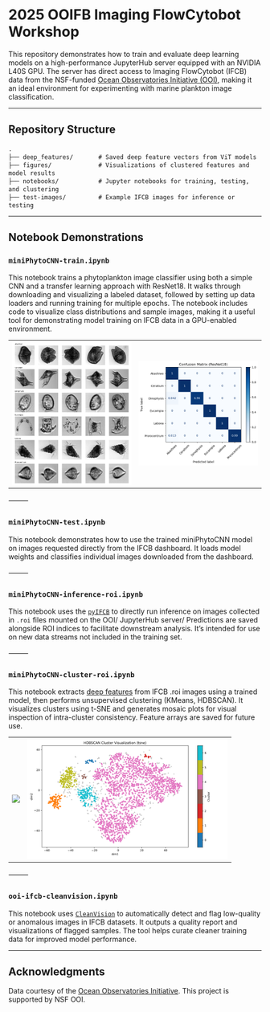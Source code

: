 # 2025 OOIFB Imaging FlowCytobot Workshop

This repository demonstrates how to train and evaluate deep learning models on a high-performance JupyterHub server equipped with an NVIDIA L40S GPU. The server has direct access to Imaging FlowCytobot (IFCB) data from the NSF-funded [Ocean Observatories Initiative (OOI)](https://oceanobservatories.org/), making it an ideal environment for experimenting with marine plankton image classification.

---

## Repository Structure

```
.
├── deep_features/       # Saved deep feature vectors from ViT models
├── figures/             # Visualizations of clustered features and model results
├── notebooks/           # Jupyter notebooks for training, testing, and clustering
├── test-images/         # Example IFCB images for inference or testing

```

---

## Notebook Demonstrations

### `miniPhytoCNN-train.ipynb`
This notebook trains a phytoplankton image classifier using both a simple CNN and a transfer learning approach with ResNet18. It walks through downloading and visualizing a labeled dataset, followed by setting up data loaders and running training for multiple epochs. The notebook includes code to visualize class distributions and sample images, making it a useful tool for demonstrating model training on IFCB data in a GPU-enabled environment.

<table>
  <tr>
    <td><img src="/figures/class_image_mosaic.png" width="400"/></td>
    <td><img src="/figures/ConfusionMatrix_resnet18.png" width="400"/></td>
  </tr>
</table>
⸻

### `miniPhytoCNN-test.ipynb`

This notebook demonstrates how to use the trained miniPhytoCNN model on images requested directly from the IFCB dashboard. It loads model weights and classifies individual images downloaded from the dashboard.

⸻

### `miniPhytoCNN-inference-roi.ipynb`

This notebook uses the [`pyIFCB`](https://github.com/joefutrelle/pyifcb/tree/master) to directly run inference on images collected in `.roi` files mounted on the OOI/ JupyterHub server/ Predictions are saved alongside ROI indices to facilitate downstream analysis. It’s intended for use on new data streams not included in the training set.

⸻

### `miniPhytoCNN-cluster-roi.ipynb`

This notebook extracts [deep features](https://deepai.org/machine-learning-glossary-and-terms/deep-features) from IFCB .roi images using a trained model, then performs unsupervised clustering (KMeans, HDBSCAN). It visualizes clusters using t-SNE and generates mosaic plots for visual inspection of intra-cluster consistency. Feature arrays are saved for future use.

<table>
  <tr>
    <td><img src="/figures/ifcb_cluster_mosaic-HDBSCAN.png" width="400"/></td>
    <td><img src="/figures/ifcb_cluster-HDBSCAN.png" width="400"/></td>
  </tr>
</table>

⸻

### `ooi-ifcb-cleanvision.ipynb`

This notebook uses [`CleanVision`](https://cleanvision.readthedocs.io/en/latest/tutorials/tutorial.html) to automatically detect and flag low-quality or anomalous images in IFCB datasets. It outputs a quality report and visualizations of flagged samples. The tool helps curate cleaner training data for improved model performance.


---

## Acknowledgments

Data courtesy of the [Ocean Observatories Initiative](https://oceanobservatories.org/). This project is supported by NSF OOI.